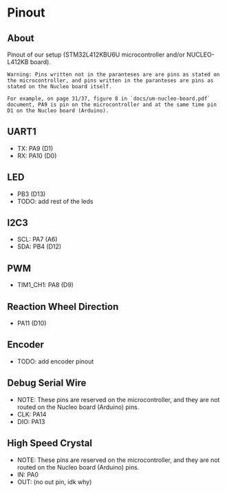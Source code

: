 # Pinout

## About 
Pinout of our setup (STM32L412KBU6U microcontroller and/or NUCLEO-L412KB board).
```
Warning: Pins written not in the paranteses are are pins as stated on the microcontroller, and pins written in the paranteses are pins as stated on the Nucleo board itself. 

For example, on page 31/37, figure 8 in `docs/um-nucleo-board.pdf` document, PA9 is pin on the microcontroller and at the same time pin D1 on the Nucleo board (Arduino).
```

## UART1
- TX: PA9  (D1)
- RX: PA10 (D0)

## LED
- PB3 (D13)
- TODO: add rest of the leds
	
## I2C3
- SCL: PA7 (A6)
- SDA: PB4 (D12)

## PWM
- TIM1_CH1: PA8 (D9)

## Reaction Wheel Direction
- PA11 (D10)

## Encoder
- TODO: add encoder pinout

## Debug Serial Wire
- NOTE: These pins are reserved on the microcontroller, and they are not routed on the Nucleo board (Arduino) pins.
- CLK: PA14
- DIO: PA13

## High Speed Crystal
- NOTE: These pins are reserved on the microcontroller, and they are not routed on the Nucleo board (Arduino) pins.
- IN: PA0
- OUT: (no out pin, idk why)
